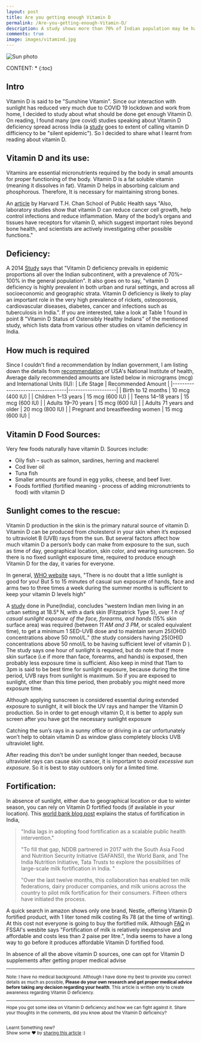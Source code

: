 ```yaml
---
layout: post
title: Are you getting enough Vitamin D
permalink: /Are-you-getting-enough-Vitamin-D/
description: A study shows more than 70% of Indian population may be having Vitamin D deficiency. Learn how Vitamin D affects your body and how you can do to reduce it
comments: true
image: images/vitamind.jpg
---
```

![Sun photo]({{site.url}}/images/vitamind.jpg)

CONTENT:
* 
{:toc}

  

## Intro
Vitamin D is said to be "Sunshine Vitamin". Since our interaction with sunlight has reduced very much due to COVID 19 lockdown and work from home, I decided to study about what should be done get enough Vitamin D.  On reading, I found many (pre covid) studies speaking about Vitamin D deficiency spread across India (a [study](https://www.jfmpc.com/article.asp?issn=2249-4863;year=2018;volume=7;issue=2;spage=324;epage=330;aulast=Aparna) goes to extent of calling vitamin D difficiency to be "silent epidemic").  So I decided to share what I learnt from reading about vitamin D.

## Vitamin D and its use:
Vitamins are essential micronutrients required by the body in small amounts for proper functioning of the body. Vitamin D is a fat soluble vitamin (meaning it dissolves in fat). Vitamin D helps in absorbing calcium and phosphorous. Therefore, It is necessary for maintaining strong bones.

An [article](https://www.hsph.harvard.edu/nutritionsource/vitamin-d/) by Harvard T.H. Chan School of Public Health says "Also, laboratory studies show that vitamin D can reduce cancer cell growth, help control infections and reduce inflammation. Many of the body’s organs and tissues have receptors for vitamin D, which suggest important roles beyond bone health, and scientists are actively investigating other possible functions."

## Deficiency:
A 2014 [Study](https://www.mdpi.com/2072-6643/6/2/729/htm) says that "Vitamin D deficiency prevails in epidemic proportions all over the Indian subcontinent, with a prevalence of 70%–100% in the general population".  It also goes on to say, "vitamin D deficiency is highly prevalent in both urban and rural settings, and across all socioeconomic and geographic strata. Vitamin D deficiency is likely to play an important role in the very high prevalence of rickets, osteoporosis, cardiovascular diseases, diabetes, cancer and infections such as tuberculosis in India.".  If you are interested, take a look at Table 1 found in point 8 "Vitamin D Status of Ostensibly Healthy Indians" of the mentioned study, which lists data from various other studies on vitamin deficiency in India.

## How much is required
Since I couldn't find a recommendation by Indian government, I am listing down the details from [recommendation](https://ods.od.nih.gov/factsheets/VitaminD-Consumer/) of USA's National Institute of health,
Average daily recommended amounts are listed below in micrograms (mcg) and International Units (IU):
| Life Stage                       | Recommended Amount |
|----------------------------------|--------------------|
| Birth to 12 months               | 10 mcg (400 IU)    |
| Children 1–13 years              | 15 mcg (600 IU)    |
| Teens 14–18 years                | 15 mcg (600 IU)    |
| Adults 19–70 years               | 15 mcg (600 IU)    |
| Adults 71 years and older        | 20 mcg (800 IU)    |
| Pregnant and breastfeeding women | 15 mcg (600 IU)    |

## Vitamin D Food Sources:
Very few foods naturally have vitamin D. Sources include:
-  Oily fish – such as salmon, sardines, herring and mackerel
-  Cod liver oil
- Tuna fish
-  Smaller amounts are found in egg yolks, cheese, and beef liver.
- Foods fortified (fortified meaning - process of adding micronutrients to food) with vitamin D

## Sunlight comes to the rescue:
Vitamin D production in the skin is the primary natural source of vitamin D. Vitamin D can be produced from cholesterol in your skin when it’s exposed to ultraviolet B (UVB) rays from the sun. But several factors affect how much vitamin D a person’s body can make from exposure to the sun, such as time of day, geographical location, skin color, and wearing sunscreen. So there is no fixed sunlight exposure time, required to produce enough Vitamin D for the day, it varies for everyone.

In general, [WHO website](https://www.who.int/news-room/q-a-detail/radiation-the-known-health-effects-of-ultraviolet-radiation) says, "There is no doubt that a little sunlight is good for you! But 5 to 15 minutes of casual sun exposure of hands, face and arms two to three times a week during the summer months is sufficient to keep your vitamin D levels high"

A [study](https://www.ncbi.nlm.nih.gov/pmc/articles/PMC5972483/#ref6) done in Pune(India), concludes "western Indian men living in an urban setting at 18.5° N, with a dark skin (Fitzpatrick Type 5), over *1 h of casual sunlight exposure of the face, forearms, and hands* (15% skin surface area) was required (between *11 AM and 3 PM*, or scaled equivalent time), to get a minimum 1 SED-UVB dose and to maintain serum 25(OH)D concentrations above 50 nmol/L." (the study considers having 25(OH)D concentrations above 50 nmol/L to be having sufficient level of vitamin D ). 
The study says one hour of sunlight is required, but do note that if more skin surface (i.e if more than face, forearms, and hands) is exposed, then probably less exposure time is sufficient.  Also keep in mind that 11am to 3pm is said to be best time for sunlight exposure, because during the time period, UVB rays from sunlight is maximum. So if you are exposed to sunlight, other than this time period, then probably you might need more exposure time.

Although applying sunscreen is considered essential during extended exposure to sunlight, it will block the UV rays and hamper the Vitamin D production. So in order to get enough vitamin D, it is better to apply sun screen after you have got the necessary sunlight exposure

Catching the sun’s rays in a sunny office or driving in a car unfortunately won’t help to obtain vitamin D as window glass completely blocks UVB ultraviolet light.

After reading this don't be under sunlight longer than needed, because ultraviolet rays can cause skin cancer, it is important to *avoid excessive sun exposure*. So it is best to stay outdoors only for a limited time. 

## Fortification:
In absence of sunlight, either due to geographical location or due to winter season, you can rely on Vitamin D fortified foods (if available in your location). 
This [world bank blog post](https://blogs.worldbank.org/endpovertyinsouthasia/milk-fortification-india-journey-so-far) explains the status of fortification in India,
>"India lags in adopting food fortification as a scalable public health intervention."
>
>"To fill that gap, NDDB partnered in 2017 with the South Asia Food and Nutrition Security Initiative (SAFANSI), the World Bank, and The India Nutrition Initiative, Tata Trusts to explore the possibilities of large-scale milk fortification in India. " 
>
>"Over the last twelve months, this collaboration has enabled ten milk federations, dairy producer companies, and milk unions across the country to pilot milk fortification for their consumers. Fifteen others have initiated the process.

A quick search in amazon shows only one brand, Nestle, offering Vitamin D fortified product, with 1 liter toned milk costing Rs 78 (at the time of writing). At this cost not everyone is going to buy the fortified milk.  Although [FAQ](https://ffrc.fssai.gov.in/commodity?commodity=fortified-milk#tab-faq) in FSSAI's wesbite says "Fortification of milk is relatively inexpensive and affordable and costs less than 2 paise per litre.", India seems to have a long way to go before it produces affordable Vitamin D fortified food.


In absence of all the above vitamin D sources, one can opt for Vitamin D supplements after getting proper medical advise 



------
<small class="grey">  Note: I have no medical background. Although I have done my best to provide you correct details as much as possible, **Please do your own research and get proper medical advice before taking any decision regarding your health**. This article is written only to create awareness regarding Vitamin D deficiency. 

-----


Hope you got some idea on Vitamin D deficiency and how we can fight against it. Share your thoughts in the comments, did you know about the Vitamin D deficiency?





<br>
Learnt Something new? 
<br>Show some ❤ by <u>sharing this article</u> :)

